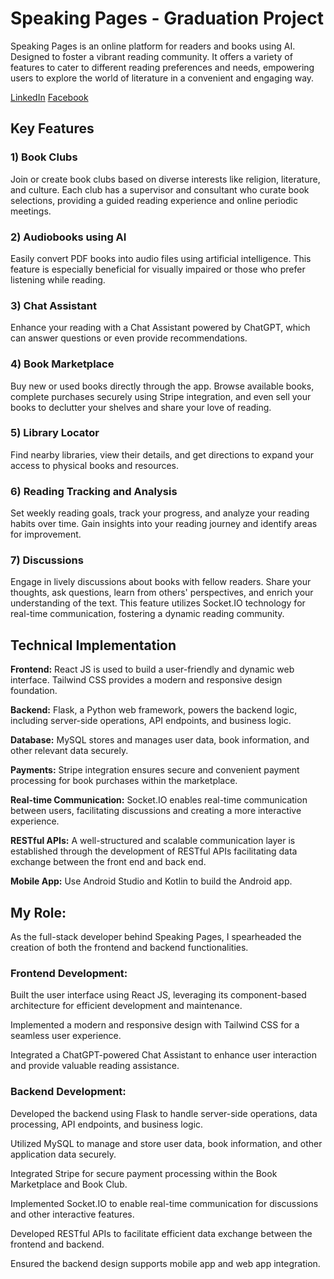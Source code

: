 # Speaking Pages - Graduation Project

Speaking Pages is an online platform for readers and books using AI. Designed to foster a vibrant reading community. It offers a variety of features to cater to different reading preferences and needs, empowering users to explore the world of literature in a convenient and engaging way.

[LinkedIn](https://www.linkedin.com/company/speaking-pages)  [Facebook](https://m.facebook.com/p/ورقات-ناطقة-Speaking-Pages-61561034143636/?refid=52&_tn_=%2Cg&wtsid=rdr_0IySCH7yjcxlbaGNv)
## Key Features

### 1) Book Clubs
Join or create book clubs based on diverse interests like religion, literature, and culture. Each club has a supervisor and consultant who curate book selections, providing a guided reading experience and online periodic meetings.

### 2) Audiobooks using AI 
Easily convert PDF books into audio files using artificial intelligence. This feature is especially beneficial for visually impaired or those who prefer listening while reading. 

### 3) Chat Assistant
Enhance your reading with a Chat Assistant powered by ChatGPT, which can answer questions or even provide recommendations.

### 4) Book Marketplace
Buy new or used books directly through the app. Browse available books, complete purchases securely using Stripe integration, and even sell your books to declutter your shelves and share your love of reading.

### 5) Library Locator
Find nearby libraries, view their details, and get directions to expand your access to physical books and resources.

### 6) Reading Tracking and Analysis
Set weekly reading goals, track your progress, and analyze your reading habits over time. Gain insights into your reading journey and identify areas for improvement.

### 7) Discussions
Engage in lively discussions about books with fellow readers. Share your thoughts, ask questions, learn from others' perspectives, and enrich your understanding of the text. This feature utilizes Socket.IO technology for real-time communication, fostering a dynamic reading community.

## Technical Implementation

**Frontend:** React JS is used to build a user-friendly and dynamic web interface. Tailwind CSS provides a modern and responsive design foundation.

**Backend:** Flask, a Python web framework, powers the backend logic, including server-side operations, API endpoints, and business logic.

**Database:** MySQL stores and manages user data, book information, and other relevant data securely.

**Payments:** Stripe integration ensures secure and convenient payment processing for book purchases within the marketplace.

**Real-time Communication:** Socket.IO enables real-time communication between users, facilitating discussions and creating a more interactive experience.

**RESTful APIs:** A well-structured and scalable communication layer is established through the development of RESTful APIs facilitating data exchange between the front end and back end.

**Mobile App:** Use Android Studio and Kotlin to build the Android app.

## My Role:
As the full-stack developer behind Speaking Pages, I spearheaded the creation of both the frontend and backend functionalities.

### Frontend Development:
Built the user interface using React JS, leveraging its component-based architecture for efficient development and maintenance.

Implemented a modern and responsive design with Tailwind CSS for a seamless user experience.

Integrated a ChatGPT-powered Chat Assistant to enhance user interaction and provide valuable reading assistance.

### Backend Development:
Developed the backend using Flask to handle server-side operations, data processing, API endpoints, and business logic.

Utilized MySQL to manage and store user data, book information, and other application data securely.

Integrated Stripe for secure payment processing within the Book Marketplace and Book Club.

Implemented Socket.IO to enable real-time communication for discussions and other interactive features.

Developed RESTful APIs to facilitate efficient data exchange between the frontend and backend.

Ensured the backend design supports mobile app and web app integration.
